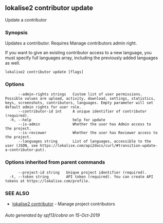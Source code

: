 ## lokalise2 contributor update

Update a contributor

### Synopsis

Updates a contributor.
Requires Manage contributors admin right.

If you want to give an existing contributor access to a new language, you must specify full languages array, 
including the previously added languages as well.


```
lokalise2 contributor update [flags]
```

### Options

```
      --admin-rights strings   Custom list of user permissions. Possible values are upload, activity, download, settings, statistics, keys, screenshots, contributors, languages. Empty parameter will set default admin rights for user role.
      --contributor-id int     A unique identifier of contributor (required).
  -h, --help                   help for update
      --is-admin               Whether the user has Admin access to the project.
      --is-reviewer            Whether the user has Reviewer access to the project.
      --languages string       List of languages, accessible to the user (JSON, see https://lokalise.com/api2docs/curl/#transition-update-a-contributor-put).
```

### Options inherited from parent commands

```
      --project-id string   Unique project identifier (required).
  -t, --token string        API token (required). You can create API tokens at https://lokalise.com/profile.
```

### SEE ALSO

* [lokalise2 contributor](lokalise2_contributor.md)	 - Manage project contributors

###### Auto generated by spf13/cobra on 15-Oct-2019

